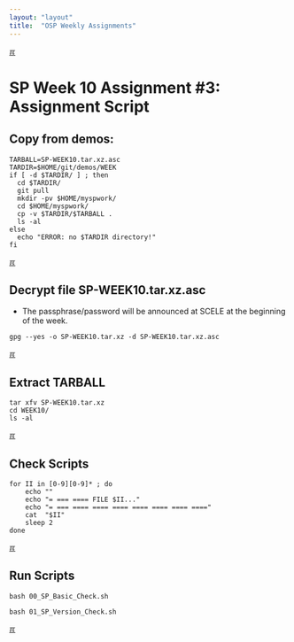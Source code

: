 ```yaml
---
layout: "layout"
title:  "OSP Weekly Assignments"
---
```


[&#x213C;](#idxXXX)<br id="idx000">
# SP Week 10 Assignment #3: Assignment Script

## Copy from demos:

```
TARBALL=SP-WEEK10.tar.xz.asc
TARDIR=$HOME/git/demos/WEEK
if [ -d $TARDIR/ ] ; then
  cd $TARDIR/
  git pull
  mkdir -pv $HOME/myspwork/
  cd $HOME/myspwork/
  cp -v $TARDIR/$TARBALL .
  ls -al
else
  echo "ERROR: no $TARDIR directory!"
fi

```

[&#x213C;](#)<br id="idx001">
## Decrypt file SP-WEEK10.tar.xz.asc

* The passphrase/password will be announced at SCELE at the beginning of the week.

```
gpg --yes -o SP-WEEK10.tar.xz -d SP-WEEK10.tar.xz.asc

```

[&#x213C;](#)<br id="idx002">
## Extract TARBALL
```
tar xfv SP-WEEK10.tar.xz
cd WEEK10/
ls -al

```

[&#x213C;](#)<br id="idx003">
## Check Scripts
```
for II in [0-9][0-9]* ; do
    echo ""
    echo "= === ==== FILE $II..."
    echo "= === ==== ==== ==== ==== ==== ==== ===="
    cat  "$II"
    sleep 2
done

```

[&#x213C;](#)<br id="idx005">
## Run Scripts

```
bash 00_SP_Basic_Check.sh

bash 01_SP_Version_Check.sh

```

[&#x213C;](#)<br id="idxXXX"><br>

